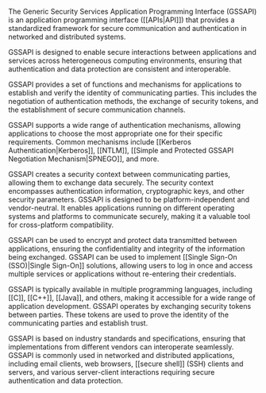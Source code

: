 The Generic Security Services Application Programming Interface (GSSAPI) is an application programming interface ([[APIs|API]]) that provides a standardized framework for secure communication and authentication in networked and distributed systems. 

GSSAPI is designed to enable secure interactions between applications and services across heterogeneous computing environments, ensuring that authentication and data protection are consistent and interoperable.

GSSAPI provides a set of functions and mechanisms for applications to establish and verify the identity of communicating parties. This includes the negotiation of authentication methods, the exchange of security tokens, and the establishment of secure communication channels.

GSSAPI supports a wide range of authentication mechanisms, allowing applications to choose the most appropriate one for their specific requirements. Common mechanisms include [[Kerberos Authentication|Kerberos]], [[NTLM]], [[Simple and Protected GSSAPI Negotiation Mechanism|SPNEGO]], and more.

GSSAPI creates a security context between communicating parties, allowing them to exchange data securely. The security context encompasses authentication information, cryptographic keys, and other security parameters. GSSAPI is designed to be platform-independent and vendor-neutral. It enables applications running on different operating systems and platforms to communicate securely, making it a valuable tool for cross-platform compatibility.

GSSAPI can be used to encrypt and protect data transmitted between applications, ensuring the confidentiality and integrity of the information being exchanged. GSSAPI can be used to implement [[Single Sign-On (SSO)|Single Sign-On]] solutions, allowing users to log in once and access multiple services or applications without re-entering their credentials.

GSSAPI is typically available in multiple programming languages, including [[C]], [[C++]], [[Java]], and others, making it accessible for a wide range of application development. GSSAPI operates by exchanging security tokens between parties. These tokens are used to prove the identity of the communicating parties and establish trust.

GSSAPI is based on industry standards and specifications, ensuring that implementations from different vendors can interoperate seamlessly. GSSAPI is commonly used in networked and distributed applications, including email clients, web browsers, [[secure shell]] (SSH) clients and servers, and various server-client interactions requiring secure authentication and data protection.





